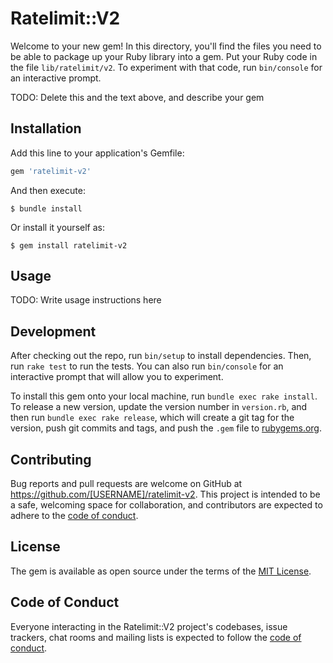 # Ratelimit::V2

Welcome to your new gem! In this directory, you'll find the files you need to be able to package up your Ruby library into a gem. Put your Ruby code in the file `lib/ratelimit/v2`. To experiment with that code, run `bin/console` for an interactive prompt.

TODO: Delete this and the text above, and describe your gem

## Installation

Add this line to your application's Gemfile:

```ruby
gem 'ratelimit-v2'
```

And then execute:

    $ bundle install

Or install it yourself as:

    $ gem install ratelimit-v2

## Usage

TODO: Write usage instructions here

## Development

After checking out the repo, run `bin/setup` to install dependencies. Then, run `rake test` to run the tests. You can also run `bin/console` for an interactive prompt that will allow you to experiment.

To install this gem onto your local machine, run `bundle exec rake install`. To release a new version, update the version number in `version.rb`, and then run `bundle exec rake release`, which will create a git tag for the version, push git commits and tags, and push the `.gem` file to [rubygems.org](https://rubygems.org).

## Contributing

Bug reports and pull requests are welcome on GitHub at https://github.com/[USERNAME]/ratelimit-v2. This project is intended to be a safe, welcoming space for collaboration, and contributors are expected to adhere to the [code of conduct](https://github.com/[USERNAME]/ratelimit-v2/blob/master/CODE_OF_CONDUCT.md).


## License

The gem is available as open source under the terms of the [MIT License](https://opensource.org/licenses/MIT).

## Code of Conduct

Everyone interacting in the Ratelimit::V2 project's codebases, issue trackers, chat rooms and mailing lists is expected to follow the [code of conduct](https://github.com/[USERNAME]/ratelimit-v2/blob/master/CODE_OF_CONDUCT.md).
